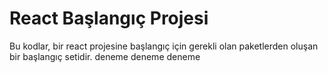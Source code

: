 # React Başlangıç Projesi

Bu kodlar, bir react projesine başlangıç için gerekli olan paketlerden oluşan bir başlangıç setidir. deneme deneme deneme